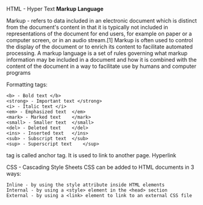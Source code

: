 HTML - Hyper Text **Markup Language**

Markup - refers to data included in an electronic document which is distinct from the document's content in that it is
typically not included in representations of the document for end users, for example on paper or a computer screen, or
in an audio stream.[1] Markup is often used to control the display of the document or to enrich its content to
facilitate automated processing. A markup language is a set of rules governing what markup information may be included
in a document and how it is combined with the content of the document in a way to facilitate use by humans and computer
programs

Formatting tags:

    <b> - Bold text </b>
    <strong> - Important text </strong>
    <i> - Italic text </i>
    <em> - Emphasized text  </em>
    <mark> - Marked text    </mark>
    <small> - Smaller text  </small>
    <del> - Deleted text    </del>
    <ins> - Inserted text   </ins>
    <sub> - Subscript text  </sub>
    <sup> - Superscript text    </sup>


<a> </a> tag is called anchor tag. It is used to link to another page. Hyperlink

CSS - Cascading Style Sheets
CSS can be added to HTML documents in 3 ways:


    Inline - by using the style attribute inside HTML elements
    Internal - by using a <style> element in the <head> section
    External - by using a <link> element to link to an external CSS file
